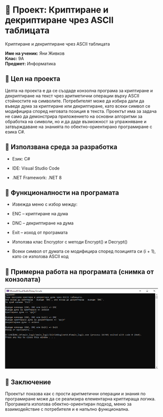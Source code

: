 # 📄 **Проект: Криптиране и декриптиране чрез ASCII таблицата**

Криптиране и декриптиране чрез ASCII таблицата

**Име на ученик:** Яни Живков  
**Клас:** 9А  
**Предмет:** Информатика

## 🔹 **Цел на проекта**

Целта на проекта е да се създаде конзолна програма за криптиране и декриптиране на текст чрез аритметични операции върху ASCII стойностите на символите. Потребителят може да избира дали да въведе дума за криптиране или декриптиране, като всеки символ се модифицира според неговата позиция в текста. Проектът има за задача не само да демонстрира приложението на основни алгоритми за обработка на символи, но и да даде възможност за упражняване и затвърждаване на знанията по обектно-ориентирано програмиране с езика C#.

## 🔹 **Използвана среда за разработка**

- Език: C#

- IDE: Visual Studio Code

- .NET Framework: .NET 8

## 🔹 **Функционалности на програмата**

- Извежда меню с избор между:

- ENC – криптиране на дума

- DNC – декриптиране на дума

- Exit – изход от програмата

- Използва клас Encryptor с методи Encrypt() и Decrypt()

- Всеки символ от думата се модифицира според позицията си (i + 1), като се използва ASCII код


## 🔹 **Примерна работа на програмата (снимка от конзолата)**

![Пример от конзолата](./photos/console_test.png)

## 🔹 **Заключение** 

Проектът показва как с прости аритметични операции и знания по програмиране може да се реализира елементарна криптираща логика. Програмата използва обектно-ориентиран подход, меню за взаимодействие с потребителя и е напълно функционална.

